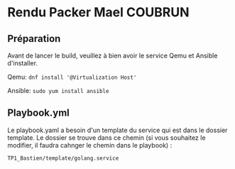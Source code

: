 # Rendu Packer Mael COUBRUN

## Préparation

Avant de lancer le build, veuillez à bien avoir le service Qemu et Ansible d'installer.

Qemu: ``dnf install '@Virtualization Host'``

Ansible:  `sudo yum install ansible `

## Playbook.yml

Le playbook.yaml a besoin d'un template du service qui est dans le dossier template. Le dossier se trouve dans ce chemin (si vous souhaitez le modifier, il faudra cahnger le chemin dans le playbook) :

` TP1_Bastien/template/golang.service `

